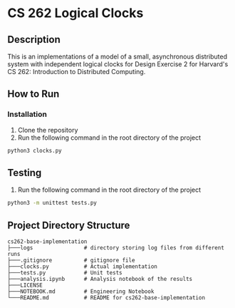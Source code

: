 # CS 262 Logical Clocks

## Description

This is an implementations of a model of a small, asynchronous distributed
system with independent logical clocks for Design Exercise 2 for Harvard's
CS 262: Introduction to Distributed Computing.

## How to Run

### Installation

1. Clone the repository
2. Run the following command in the root directory of the project
```bash
python3 clocks.py
```
## Testing

1. Run the following command in the root directory of the project
```bash
python3 -m unittest tests.py
```

## Project Directory Structure
```
cs262-base-implementation
├───logs                # directory storing log files from different runs
├───.gitignore          # gitignore file
├───clocks.py           # Actual implementation
├───tests.py            # Unit tests
├───analysis.ipynb      # Analysis notebook of the results
├───LICENSE             
├───NOTEBOOK.md         # Engineering Notebook
└───README.md           # README for cs262-base-implementation
```
